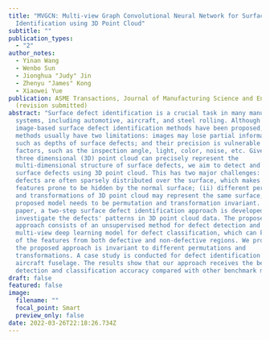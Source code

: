 ```yaml
---
title: "MVGCN: Multi-view Graph Convolutional Neural Network for Surface Defect
  Identification using 3D Point Cloud"
subtitle: ""
publication_types:
  - "2"
author_notes:
  - Yinan Wang
  - Wenbo Sun
  - Jionghua "Judy" Jin
  - Zhenyu "James" Kong
  - Xiaowei Yue
publication: ASME Transactions, Journal of Manufacturing Science and Engineering
  (revision submitted)
abstract: "Surface defect identification is a crucial task in many manufacturing
  systems, including automotive, aircraft, and steel rolling. Although
  image-based surface defect identification methods have been proposed, these
  methods usually have two limitations: images may lose partial information,
  such as depths of surface defects; and their precision is vulnerable to many
  factors, such as the inspection angle, light, color, noise, etc. Given that
  three dimensional (3D) point cloud can precisely represent the
  multi-dimensional structure of surface defects, we aim to detect and classify
  surface defects using 3D point cloud. This has two major challenges: (i) the
  defects are often sparsely distributed over the surface, which makes their
  features prone to be hidden by the normal surface; (ii) different permutations
  and transformations of 3D point cloud may represent the same surface, so the
  proposed model needs to be permutation and transformation invariant. In this
  paper, a two-step surface defect identification approach is developed to
  investigate the defects' patterns in 3D point cloud data. The proposed
  approach consists of an unsupervised method for defect detection and a
  multi-view deep learning model for defect classification, which can keep track
  of the features from both defective and non-defective regions. We prove that
  the proposed approach is invariant to different permutations and
  transformations. A case study is conducted for defect identification in the
  aircraft fuselage. The results show that our approach receives the best defect
  detection and classification accuracy compared with other benchmark methods. "
draft: false
featured: false
image:
  filename: ""
  focal_point: Smart
  preview_only: false
date: 2022-03-26T22:18:26.734Z
---
```

